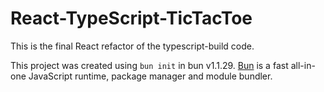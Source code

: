 # React-TypeScript-TicTacToe

This is the final React refactor of the typescript-build code.

This project was created using `bun init` in bun v1.1.29. [Bun](https://bun.sh) is a fast all-in-one JavaScript runtime, package manager and module bundler.
